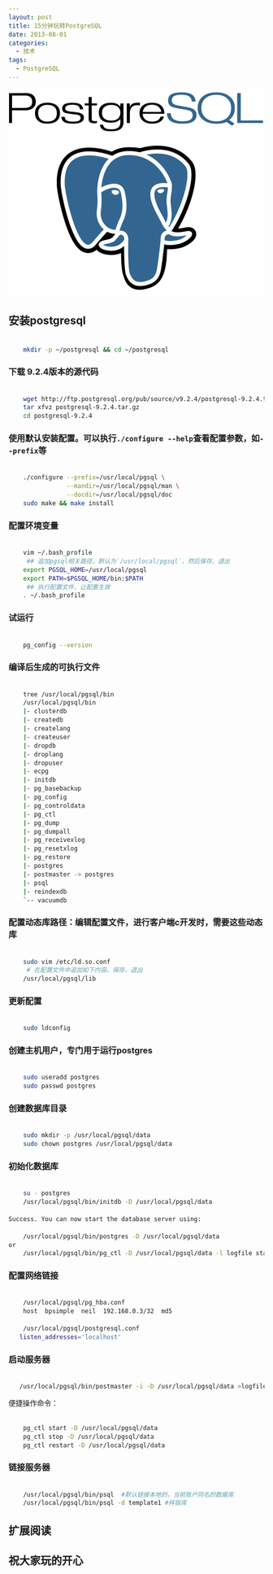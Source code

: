 ```yaml
---
layout: post
title: 15分钟玩转PostgreSQL
date: 2013-08-01
categories:
  - 技术
tags:
  - PostgreSQL
---
```

[![PostgreSQL](/img/article/2013-03/16-01.png)](http://www.postgresql.org)

## 安装postgresql

```bash

    mkdir -p ~/postgresql && cd ~/postgresql
```

### 下载 9.2.4版本的源代码

```bash

    wget http://ftp.postgresql.org/pub/source/v9.2.4/postgresql-9.2.4.tar.gz 
    tar xfvz postgresql-9.2.4.tar.gz
    cd postgresql-9.2.4
```

### 使用默认安装配置。可以执行`./configure --help`查看配置参数，如`--prefix`等

```bash

    ./configure --prefix=/usr/local/pgsql \
                --mandir=/usr/local/pgsql/man \
                --docdir=/usr/local/pgsql/doc
    sudo make && make install
```

### 配置环境变量

```bash

    vim ~/.bash_profile
     ## 追加pgsql相关路径，默认为`/usr/local/pgsql`，然后保存、退出
    export PGSQL_HOME=/usr/local/pgsql
    export PATH=$PGSQL_HOME/bin:$PATH
     ## 执行配置文件，让配置生效
    . ~/.bash_profile
```

### 试运行

```bash

    pg_config --version
```

### 编译后生成的可执行文件

```bash

    tree /usr/local/pgsql/bin
    /usr/local/pgsql/bin
    |- clusterdb
    |- createdb
    |- createlang
    |- createuser
    |- dropdb
    |- droplang
    |- dropuser
    |- ecpg
    |- initdb
    |- pg_basebackup
    |- pg_config
    |- pg_controldata
    |- pg_ctl
    |- pg_dump
    |- pg_dumpall
    |- pg_receivexlog
    |- pg_resetxlog
    |- pg_restore
    |- postgres
    |- postmaster -> postgres
    |- psql
    |- reindexdb
    `-- vacuumdb
```

### 配置动态库路径：编辑配置文件，进行客户端c开发时，需要这些动态库

```bash

    sudo vim /etc/ld.so.conf
     # 在配置文件中追加如下内容。保存、退出
    /usr/local/pgsql/lib
```

### 更新配置

```bash

    sudo ldconfig
```

### 创建主机用户，专门用于运行postgres

```bash

    sudo useradd postgres
    sudo passwd postgres
```

### 创建数据库目录

```bash

    sudo mkdir -p /usr/local/pgsql/data
    sudo chown postgres /usr/local/pgsql/data
```

### 初始化数据库

```bash

    su - postgres
    /usr/local/pgsql/bin/initdb -D /usr/local/pgsql/data
     
Success. You can now start the database server using:

    /usr/local/pgsql/bin/postgres -D /usr/local/pgsql/data
or
    /usr/local/pgsql/bin/pg_ctl -D /usr/local/pgsql/data -l logfile start
```

### 配置网络链接

```bash

    /usr/local/pgsql/pg_hba.conf
    host  bpsimple  neil  192.168.0.3/32  md5
    
    /usr/local/pgsql/postgresql.conf
   listen_addresses='localhost'
```

### 启动服务器

```bash 

   /usr/local/pgsql/bin/postmaster -i -D /usr/local/pgsql/data >logfile 2>&1 &
```

便捷操作命令：

```bash

    pg_ctl start -D /usr/local/pgsql/data
    pg_ctl stop -D /usr/local/pgsql/data
    pg_ctl restart -D /usr/local/pgsql/data
```

### 链接服务器

```bash

    /usr/local/pgsql/bin/psql  #默认链接本地的，当前账户同名的数据库
    /usr/local/pgsql/bin/psql -d template1 #样版库
```

## 扩展阅读


## 祝大家玩的开心

